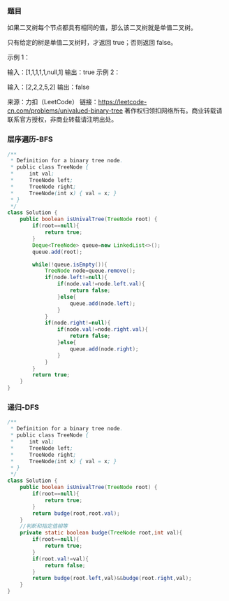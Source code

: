 ### 题目

如果二叉树每个节点都具有相同的值，那么该二叉树就是单值二叉树。

只有给定的树是单值二叉树时，才返回 true；否则返回 false。

 

示例 1：



输入：[1,1,1,1,1,null,1]
输出：true
示例 2：



输入：[2,2,2,5,2]
输出：false

来源：力扣（LeetCode）
链接：https://leetcode-cn.com/problems/univalued-binary-tree
著作权归领扣网络所有。商业转载请联系官方授权，非商业转载请注明出处。

### 层序遍历-BFS

```java
/**
 * Definition for a binary tree node.
 * public class TreeNode {
 *     int val;
 *     TreeNode left;
 *     TreeNode right;
 *     TreeNode(int x) { val = x; }
 * }
 */
class Solution {
    public boolean isUnivalTree(TreeNode root) {
        if(root==null){
            return true;
        }
        Deque<TreeNode> queue=new LinkedList<>();
        queue.add(root);

        while(!queue.isEmpty()){
            TreeNode node=queue.remove();
            if(node.left!=null){
                if(node.val!=node.left.val){
                    return false;
                }else{
                    queue.add(node.left);
                }  
            }
            if(node.right!=null){
                if(node.val!=node.right.val){
                    return false;
                }else{
                    queue.add(node.right);
                }
            }
        }
        return true;
    }
}
```



### 递归-DFS

```java
/**
 * Definition for a binary tree node.
 * public class TreeNode {
 *     int val;
 *     TreeNode left;
 *     TreeNode right;
 *     TreeNode(int x) { val = x; }
 * }
 */
class Solution {
    public boolean isUnivalTree(TreeNode root) {
        if(root==null){
            return true;
        }
        return budge(root,root.val);
    }
    //判断和指定值相等
    private static boolean budge(TreeNode root,int val){
        if(root==null){
            return true;
        }
        if(root.val!=val){
            return false;
        }
        return budge(root.left,val)&&budge(root.right,val);
    }
}
```


